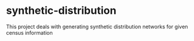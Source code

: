 # synthetic-distribution
This project deals with generating synthetic distribution networks for given census information
